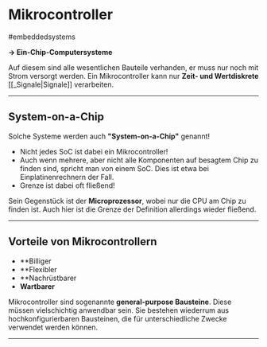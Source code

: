 # Mikrocontroller
#embeddedsystems

**-> Ein-Chip-Computersysteme**

Auf diesem sind alle wesentlichen Bauteile verhanden, er muss nur noch mit Strom versorgt werden. Ein Mikrocontroller kann nur **Zeit- und Wertdiskrete** [[_Signale|Signale]] verarbeiten.

--------------------------------------------------------

## System-on-a-Chip

Solche Systeme werden auch **"System-on-a-Chip"** genannt!


* Nicht jedes SoC ist dabei ein Mikrocontroller!
* Auch wenn mehrere, aber nicht alle Komponenten auf besagtem Chip zu finden sind, spricht man von einem SoC. Dies ist etwa bei Einplatinenrechnern der Fall.
* Grenze ist dabei oft fließend!


Sein Gegenstück ist der **Microprozessor**, wobei nur die CPU am Chip zu finden ist. Auch hier ist die Grenze der Definition allerdings wieder fließend.


-----------------------------------------------------------


## Vorteile von Mikrocontrollern

* **Billiger
* **Flexibler
* **Nachrüstbarer
* **Wartbarer**

Mikrocontroller sind sogenannte **general-purpose Bausteine**. Diese müssen vielschichtig anwendbar sein.
Sie bestehen wiederrum aus hochkonfigurierbaren Bausteinen, die für unterschiedliche Zwecke verwendet werden können.


-----------------------------------------------------------


## 